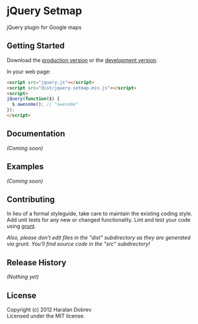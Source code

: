 # jQuery Setmap

jQuery plugin for Google maps

## Getting Started
Download the [production version][min] or the [development version][max].

[min]: https://raw.github.com/hkdobrev/jquery.setmap/master/dist/jquery.setmap.min.js
[max]: https://raw.github.com/hkdobrev/jquery.setmap/master/dist/jquery.setmap.js

In your web page:

```html
<script src="jquery.js"></script>
<script src="dist/jquery.setmap.min.js"></script>
<script>
jQuery(function($) {
  $.awesome(); // "awesome"
});
</script>
```

## Documentation
_(Coming soon)_

## Examples
_(Coming soon)_

## Contributing
In lieu of a formal styleguide, take care to maintain the existing coding style. Add unit tests for any new or changed functionality. Lint and test your code using [grunt](https://github.com/cowboy/grunt).

_Also, please don't edit files in the "dist" subdirectory as they are generated via grunt. You'll find source code in the "src" subdirectory!_

## Release History
_(Nothing yet)_

## License
Copyright (c) 2012 Haralan Dobrev  
Licensed under the MIT license.
